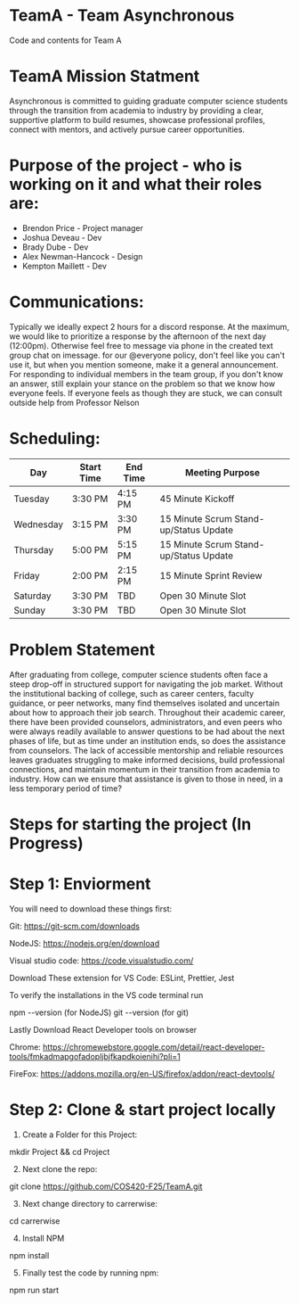 # TeamA - Team Asynchronous
Code and contents for Team A

# TeamA Mission Statment

Asynchronous is committed to guiding graduate computer science students through the transition from academia to industry by providing a clear, supportive platform to build resumes, showcase professional profiles, connect with mentors, and actively pursue career opportunities.


# Purpose of the project - who is working on it and what their roles are:
+ Brendon Price - Project manager 
+ Joshua Deveau - Dev 
+ Brady Dube - Dev 
+ Alex Newman-Hancock - Design 
+ Kempton Maillett - Dev



# Communications:

Typically we ideally expect 2 hours for a discord response. At the maximum, we would like to prioritize a response by the afternoon of the next day (12:00pm). Otherwise feel free to message via phone in the created text group chat on imessage. for our @everyone policy, don't feel like you can't use it, but when you mention someone, make it a general announcement. For responding to individual members in the team group, if you don't know an answer, still explain your stance on the problem so that we know how everyone feels. If everyone feels as though they are stuck, we can consult outside help from Professor Nelson



# Scheduling:

| Day  | Start Time | End Time | Meeting Purpose |
| ------------- | ------------- | ------------- | ------------- |
| Tuesday | 3:30 PM | 4:15 PM | 45 Minute Kickoff |
| Wednesday  | 3:15 PM  | 3:30 PM | 15 Minute Scrum Stand-up/Status Update |    
| Thursday  | 5:00 PM  | 5:15 PM | 15 Minute Scrum Stand-up/Status Update |
| Friday | 2:00 PM | 2:15 PM | 15 Minute Sprint Review |
| Saturday  | 3:30 PM  | TBD | Open 30 Minute Slot |  
| Sunday  | 3:30 PM  | TBD | Open 30 Minute Slot |







# Problem Statement 

After graduating from college, computer science students often face a steep drop-off in structured support for navigating the job market. Without the institutional backing of college, such as career centers, faculty guidance, or peer networks, many find themselves isolated and uncertain about how to approach their job search. Throughout their academic career, there have been provided counselors, administrators, and even peers who were always readily available to answer questions to be had about the next phases of life, but as time under an institution ends, so does the assistance from counselors. The lack of accessible mentorship and reliable resources leaves graduates struggling to make informed decisions, build professional connections, and maintain momentum in their transition from academia to industry. How can we ensure that assistance is given to those in need, in a less temporary period of time?

# Steps for starting the project (In Progress)

# Step 1: Enviorment

You will need to download these things first:

Git: https://git-scm.com/downloads

NodeJS: https://nodejs.org/en/download

Visual studio code: https://code.visualstudio.com/

Download These extension for VS Code:
ESLint,
Prettier,
Jest

To verify the installations in the VS code terminal run

npm --version (for NodeJS)
git --version (for git)

Lastly Download React Developer tools on browser

Chrome: https://chromewebstore.google.com/detail/react-developer-tools/fmkadmapgofadopljbjfkapdkoienihi?pli=1

FireFox: https://addons.mozilla.org/en-US/firefox/addon/react-devtools/

# Step 2: Clone & start project locally

1. Create a Folder for this Project:

mkdir Project &&
cd Project

2. Next clone the repo:

git clone https://github.com/COS420-F25/TeamA.git

3. Next change directory to carrerwise:

cd carrerwise

4. Install NPM

npm install

5. Finally test the code by running npm:

npm run start



